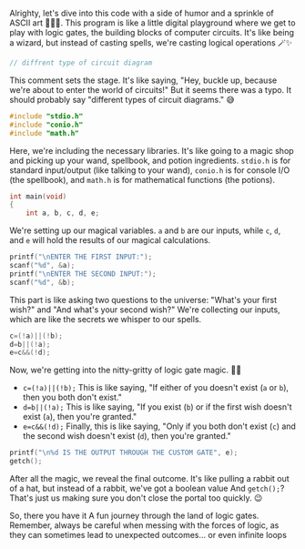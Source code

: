 Alrighty, let's dive into this code with a side of humor and a sprinkle of ASCII art 🎨👨‍💻. This program is like a little digital playground where we get to play with logic gates, the building blocks of computer circuits. It's like being a wizard, but instead of casting spells, we're casting logical operations 🪄✨

```c
// diffrent type of circuit diagram
```

This comment sets the stage. It's like saying, "Hey, buckle up, because we're about to enter the world of circuits!" But it seems there was a typo. It should probably say "different types of circuit diagrams." 😅

```c
#include "stdio.h"
#include "conio.h"
#include "math.h"
```

Here, we're including the necessary libraries. It's like going to a magic shop and picking up your wand, spellbook, and potion ingredients. `stdio.h` is for standard input/output (like talking to your wand), `conio.h` is for console I/O (the spellbook), and `math.h` is for mathematical functions (the potions).

```c
int main(void)
{
    int a, b, c, d, e;
```

We're setting up our magical variables. `a` and `b` are our inputs, while `c`, `d`, and `e` will hold the results of our magical calculations.

```c
printf("\nENTER THE FIRST INPUT:");
scanf("%d", &a);
printf("\nENTER THE SECOND INPUT:");
scanf("%d", &b);
```

This part is like asking two questions to the universe: "What's your first wish?" and "And what's your second wish?" We're collecting our inputs, which are like the secrets we whisper to our spells.

```c
c=(!a)||(!b);
d=b||(!a);
e=c&&(!d);
```

Now, we're getting into the nitty-gritty of logic gate magic. 🧙‍♂️

-   `c=(!a)||(!b);` This is like saying, "If either of you doesn't exist (`a` or `b`), then you both don't exist."
-   `d=b||(!a);` This is like saying, "If you exist (`b`) or if the first wish doesn't exist (`a`), then you're granted."
-   `e=c&&(!d);` Finally, this is like saying, "Only if you both don't exist (`c`) and the second wish doesn't exist (`d`), then you're granted."

```c
printf("\n%d IS THE OUTPUT THROUGH THE CUSTOM GATE", e);
getch();
```

After all the magic, we reveal the final outcome. It's like pulling a rabbit out of a hat, but instead of a rabbit, we've got a boolean value And `getch();`? That's just us making sure you don't close the portal too quickly. 😉

So, there you have it A fun journey through the land of logic gates. Remember, always be careful when messing with the forces of logic, as they can sometimes lead to unexpected outcomes... or even infinite loops
